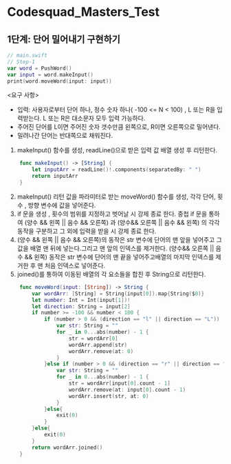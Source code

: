 # Codesquad_Masters_Test


## 1단계: 단어 밀어내기 구현하기

~~~swift
// main.swift
// Step-1
var word = PushWord()
var input = word.makeInput()
print(word.moveWord(input: input))
~~~
<요구 사항>
- 입력: 사용자로부터 단어 하나, 정수 숫자 하나( -100 <= N < 100) , L 또는 R을 입력받는다. L 또는 R은 대소문자 모두 입력 가능하다.
- 주어진 단어를 L이면 주어진 숫자 갯수만큼 왼쪽으로, R이면 오른쪽으로 밀어낸다.
- 밀려나간 단어는 반대쪽으로 채워진다.

1. makeInput() 함수를 생성, readLine()으로 받은 입력 값 배열 생성 후 리턴한다.
~~~swift
    func makeInput() -> [String] {
        let inputArr = readLine()!.components(separatedBy: " ")
        return inputArr
    }
~~~
2. makeInput() 리턴 값을 파라미터로 받는 moveWord() 함수를 생성, 각각 단어, 횟수 , 방향 변수에 값을 넣어준다.
3. if 문을 생성 , 횟수의 범위를 지정하고 벗어날 시 강제 종료 한다. 중첩 if 문을 통하여 (양수 && 왼쪽 || 음수 && 오른쪽) 과 (양수&& 오른쪽 || 음수 && 왼쪽) 의 각각 동작을 구분하고 그 외에 입력을 받을 시 강제 종료 한다.
4. (양수 && 왼쪽 || 음수 && 오른쪽)의 동작은 str 변수에 단어의 맨 앞을 넣어주고 그 값을 배열 맨 뒤에 넣는다.그리고 맨 앞의 인덱스를 제거한다. (양수&& 오른쪽 || 음수 && 왼쪽) 동작은 str 변수에 단어의 맨 끝을 넣어주고배열의 마지막 인덱스를 제거한 후 맨 처음 인덱스로 넣어준다.
5. joined()를 통하여 이동된 배열의 각 요소들을 합친 후 String으로 리턴한다.
~~~swift
    func moveWord(input: [String]) -> String {
        var wordArr: [String] = String(input[0]).map{String($0)}
        let number: Int = Int(input[1])!
        let direction: String = input[2]
        if number >= -100 && number < 100 {
            if (number > 0 && (direction == "l" || direction == "L")) || (number < 0 && (direction == "r" || direction == "R")) {
                var str: String = ""
                for _ in 0...abs(number) - 1 {
                    str = wordArr[0]
                    wordArr.append(str)
                    wordArr.remove(at: 0)
                }
            }else if (number > 0 && (direction == "r" || direction == "R")) || (number < 0 && (direction == "l" || direction == "L")) {
                var str: String = ""
                for _ in 0...abs(number) - 1 {
                    str = wordArr[input[0].count - 1]
                    wordArr.remove(at: input[0].count - 1)
                    wordArr.insert(str, at: 0)
                }
            }else{
                exit(0)
            }
        }else{
            exit(0)
        }
        return wordArr.joined()
    }
~~~
